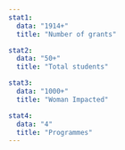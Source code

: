 ```yaml
---
stat1:
  data: "1914+"
  title: "Number of grants"

stat2:
  data: "50+"
  title: "Total students"

stat3:
  data: "1000+"
  title: "Woman Impacted"

stat4:
  data: "4"
  title: "Programmes"
---
```

